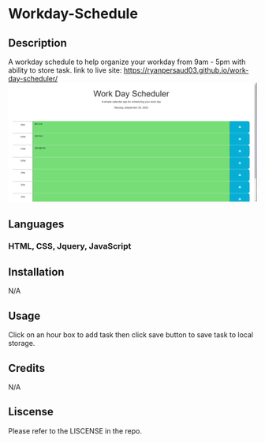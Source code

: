 # Workday-Schedule

## Description
A workday schedule to help organize your workday from 9am - 5pm with ability to store task.
link to live site: https://ryanpersaud03.github.io/work-day-scheduler/
![Workday-Schedule-Project](./Assets/workday-screenshot.png)

## Languages
### HTML, CSS, Jquery, JavaScript 

## Installation
N/A

## Usage
Click on an hour box to add task then click save button to save task to local storage.
## Credits
N/A

## Liscense
Please refer to the LISCENSE in the repo.